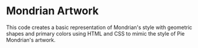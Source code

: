 # Mondrian Artwork
This code creates a basic representation of Mondrian's style with geometric shapes and primary colors using HTML and CSS to mimic the style of Pie Mondrian's artwork.
